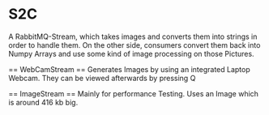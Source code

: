 # S2C

A RabbitMQ-Stream, which takes images and converts them into strings in order to handle them.
On the other side, consumers convert them back into Numpy Arrays and use some kind of image processing on those Pictures.

== WebCamStream ==
Generates Images by using an integrated Laptop Webcam. They can be viewed afterwards by pressing Q

== ImageStream ==
Mainly for performance Testing. Uses an Image which is around 416 kb big. 



